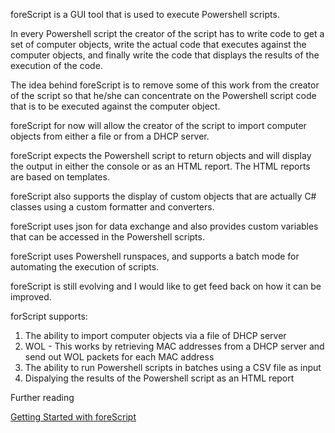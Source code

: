 foreScript is a GUI tool that is used to execute Powershell scripts.

In every Powershell script the creator of the script has to write code to get a set of computer objects, write the actual code that executes against the computer objects, and finally write the code that displays the results of the execution of the code.

The idea behind foreScript is to remove some of this work from the creator of the script so that he/she can concentrate on the Powershell script code that is to be executed against the computer object.

foreScript for now will allow the creator of the script to import computer objects from either a file or from a DHCP server. 

foreScript expects the Powershell script to return objects and will display the output in either the console or as an HTML report. The HTML reports are based on templates.

foreScript also supports the display of custom objects that are actually C# classes using a custom formatter and  converters.

foreScript uses json for data exchange and also provides custom variables that can be accessed in the Powershell scripts.

foreScript uses Powershell runspaces, and supports a batch mode for automating the execution of scripts.

foreScript is still evolving and I would like to get feed back on how it can be improved.

forScript supports:

1. The ability to import computer objects via a file of DHCP server
2. WOL - This works by retrieving MAC addresses from a DHCP server and send out WOL packets for each MAC address
3. The ability to run Powershell scripts in batches using a CSV file as input
4. Dispalying the results of the Powershell script as an HTML report

Further reading

[Getting Started with foreScript](http://toolsmith.brycoretechnologies.com/2015/10/getting-started-with-forescript.html#more)
